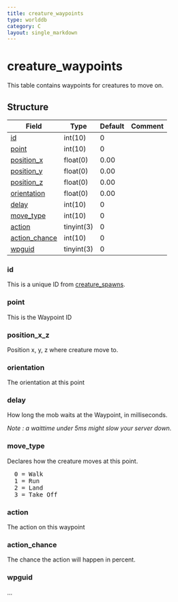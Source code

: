 ```yaml
---
title: creature_waypoints
type: worlddb
category: C
layout: single_markdown
---
```


# creature_waypoints
This table contains waypoints for creatures to move on.

## Structure

Field                                                                                                      | Type       | Default | Comment
---------------------------------------------------------------------------------------------------------- | ---------- | ------- | -------
[id](#id)                           | int(10)    | 0       |        
[point](#point)                     | int(10)    | 0       |        
[position_x](#position_x_z)                   | float(0)   | 0.00    |        
[position_y](#position_x_z)                   | float(0)   | 0.00    |        
[position_z](#position_x_z)                   | float(0)   | 0.00    |        
[orientation](#orientation)                   | float(0)   | 0.00    |        
[delay](#delay)                         | int(10)    | 0       |        
[move_type](#move_type)                               | int(10)    | 0       |        
[action](#action)   | tinyint(3) | 0       |        
[action_chance](#action_chance)             | int(10)    | 0       |        
[wpguid](#wpguid) | tinyint(3) | 0       |        

### id

This is a unique ID from [creature_spawns](/Wiki/database/world/creature_spawns/ "Creature spawns").

### point

This is the Waypoint ID

### position_x_z

Position x, y, z where creature move to.

### orientation

The orientation at this point

### delay

How long the mob waits at the Waypoint, in milliseconds.

_Note : a waittime under 5ms might slow your server down._

### move_type

Declares how the creature moves at this point.

<pre>
  0 = Walk
  1 = Run
  2 = Land
  3 = Take Off
</pre>

### action

The action on this waypoint

### action_chance

The chance the action will happen in percent.

### wpguid

...